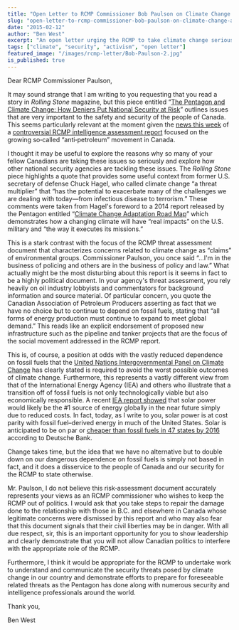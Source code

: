 ```yaml
---
title: "Open Letter to RCMP Commissioner Bob Paulson on Climate Change and National Security"
slug: "open-letter-to-rcmp-commissioner-bob-paulson-on-climate-change-and-national-security"
date: "2015-02-12"
author: "Ben West"
excerpt: "An open letter urging the RCMP to take climate change seriously as a national security threat and to avoid politicized intelligence assessments."
tags: ["climate", "security", "activism", "open letter"]
featured_image: "/images/rcmp-letter/Bob-Paulson-2.jpg"
is_published: true
---
```


Dear RCMP Commissioner Paulson,

It may sound strange that I am writing to you requesting that you read a story in *Rolling Stone* magazine, but this piece entitled “[The Pentagon and Climate Change: How Deniers Put National Security at Risk](https://web.archive.org/web/20250219221706/http://www.rollingstone.com/politics/news/the-pentagon-climate-change-how-climate-deniers-put-national-security-at-risk-20150212)” outlines issues that are very important to the safety and security of the people of Canada. This seems particularly relevant at the moment given the [news this week](https://web.archive.org/web/20250219221706/http://www.straight.com/news/392841/bc-environmentalist-says-oil-pipelines-kill-not-protesters) of a [controversial RCMP intelligence assessment report](https://web.archive.org/web/20250219221706/http://www.theglobeandmail.com/news/politics/anti-petroleum-movement-a-growing-security-threat-to-canada-rcmp-say/article23019252/) focused on the growing so‑called “anti‑petroleum” movement in Canada.

I thought it may be useful to explore the reasons why so many of your fellow Canadians are taking these issues so seriously and explore how other national security agencies are tackling these issues. The *Rolling Stone* piece highlights a quote that provides some useful context from former U.S. secretary of defense Chuck Hagel, who called climate change “a threat multiplier” that “has the potential to exacerbate many of the challenges we are dealing with today—from infectious disease to terrorism.” These comments were taken from Hagel's foreword to a 2014 report released by the Pentagon entitled “[Climate Change Adaptation Road Map](https://web.archive.org/web/20250219221706/http://www.cfr.org/climate-change/department-defense-climate-change-adaptation-roadmap-2014/p33607)” which demonstrates how a changing climate will have “real impacts” on the U.S. military and “the way it executes its missions.”

This is a stark contrast with the focus of the RCMP threat assessment document that characterizes concerns related to climate change as “claims” of environmental groups. Commissioner Paulson, you once said “…I'm in the business of policing and others are in the business of policy and law.” What actually might be the most disturbing about this report is it seems in fact to be a highly political document. In your agency's threat assessment, you rely heavily on oil industry lobbyists and commentators for background information and source material. Of particular concern, you quote the Canadian Association of Petroleum Producers asserting as fact that we have no choice but to continue to depend on fossil fuels, stating that “all forms of energy production must continue to expand to meet global demand.” This reads like an explicit endorsement of proposed new infrastructure such as the pipeline and tanker projects that are the focus of the social movement addressed in the RCMP report.

This is, of course, a position at odds with the vastly reduced dependence on fossil fuels that the [United Nations Intergovernmental Panel on Climate Change](https://web.archive.org/web/20250219221706/http://www.theguardian.com/environment/2014/apr/12/ipcc-report-world-must-switch-clean-sources-energy) has clearly stated is required to avoid the worst possible outcomes of climate change. Furthermore, this represents a vastly different view from that of the International Energy Agency (IEA) and others who illustrate that a transition off of fossil fuels is not only technologically viable but also economically responsible. A recent [IEA report showed](https://web.archive.org/web/20250219221706/http://uk.reuters.com/article/2014/09/29/us-solar-iea-electricity-idUKKCN0HO11K20140929) that solar power would likely be the #1 source of energy globally in the near future simply due to reduced costs. In fact, today, as I write to you, solar power is at cost parity with fossil fuel–derived energy in much of the United States. Solar is anticipated to be on par or [cheaper than fossil fuels in 47 states by 2016](https://web.archive.org/web/20250219221706/http://www.bloomberg.com/news/articles/2014-10-29/while-you-were-getting-worked-up-over-oil-prices-this-just-happened-to-solar) according to Deutsche Bank.

Change takes time, but the idea that we have no alternative but to double down on our dangerous dependence on fossil fuels is simply not based in fact, and it does a disservice to the people of Canada and our security for the RCMP to state otherwise.

Mr. Paulson, I do not believe this risk‑assessment document accurately represents your views as an RCMP commissioner who wishes to keep the RCMP out of politics. I would ask that you take steps to repair the damage done to the relationship with those in B.C. and elsewhere in Canada whose legitimate concerns were dismissed by this report and who may also fear that this document signals that their civil liberties may be in danger. With all due respect, sir, this is an important opportunity for you to show leadership and clearly demonstrate that you will not allow Canadian politics to interfere with the appropriate role of the RCMP.

Furthermore, I think it would be appropriate for the RCMP to undertake work to understand and communicate the security threats posed by climate change in our country and demonstrate efforts to prepare for foreseeable related threats as the Pentagon has done along with numerous security and intelligence professionals around the world.

Thank you,

Ben West
